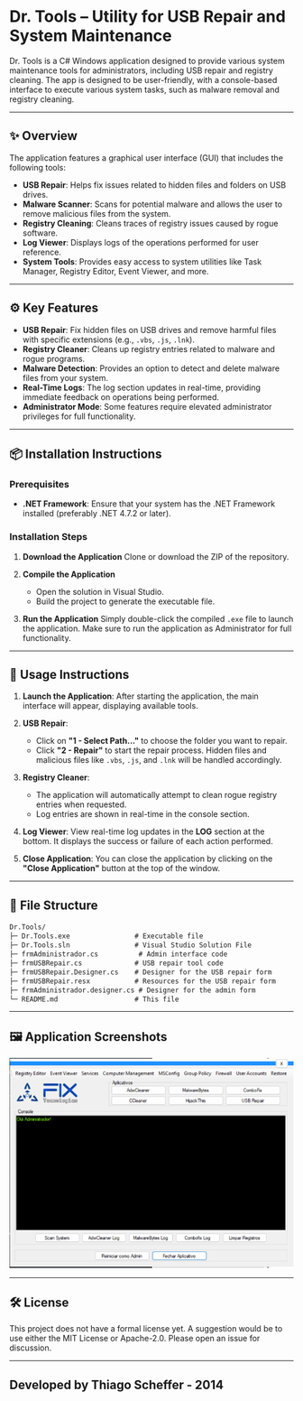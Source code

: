 # Dr. Tools – Utility for USB Repair and System Maintenance

Dr. Tools is a C# Windows application designed to provide various system maintenance tools for administrators, including USB repair and registry cleaning. The app is designed to be user-friendly, with a console-based interface to execute various system tasks, such as malware removal and registry cleaning.

---

## ✨ Overview

The application features a graphical user interface (GUI) that includes the following tools:

* **USB Repair**: Helps fix issues related to hidden files and folders on USB drives.
* **Malware Scanner**: Scans for potential malware and allows the user to remove malicious files from the system.
* **Registry Cleaning**: Cleans traces of registry issues caused by rogue software.
* **Log Viewer**: Displays logs of the operations performed for user reference.
* **System Tools**: Provides easy access to system utilities like Task Manager, Registry Editor, Event Viewer, and more.

---

## ⚙️ Key Features

* **USB Repair**: Fix hidden files on USB drives and remove harmful files with specific extensions (e.g., `.vbs`, `.js`, `.lnk`).
* **Registry Cleaner**: Cleans up registry entries related to malware and rogue programs.
* **Malware Detection**: Provides an option to detect and delete malware files from your system.
* **Real-Time Logs**: The log section updates in real-time, providing immediate feedback on operations being performed.
* **Administrator Mode**: Some features require elevated administrator privileges for full functionality.

---

## 📦 Installation Instructions

### Prerequisites

* **.NET Framework**: Ensure that your system has the .NET Framework installed (preferably .NET 4.7.2 or later).

### Installation Steps

1. **Download the Application**
   Clone or download the ZIP of the repository.

2. **Compile the Application**

   * Open the solution in Visual Studio.
   * Build the project to generate the executable file.

3. **Run the Application**
   Simply double-click the compiled `.exe` file to launch the application. Make sure to run the application as Administrator for full functionality.

---

## 📝 Usage Instructions

1. **Launch the Application**:
   After starting the application, the main interface will appear, displaying available tools.

2. **USB Repair**:

   * Click on **"1 - Select Path..."** to choose the folder you want to repair.
   * Click **"2 - Repair"** to start the repair process. Hidden files and malicious files like `.vbs`, `.js`, and `.lnk` will be handled accordingly.

3. **Registry Cleaner**:

   * The application will automatically attempt to clean rogue registry entries when requested.
   * Log entries are shown in real-time in the console section.

4. **Log Viewer**:
   View real-time log updates in the **LOG** section at the bottom. It displays the success or failure of each action performed.

5. **Close Application**:
   You can close the application by clicking on the **"Close Application"** button at the top of the window.

---

## 📂 File Structure

```
Dr.Tools/
├─ Dr.Tools.exe                # Executable file
├─ Dr.Tools.sln                # Visual Studio Solution File
├─ frmAdministrador.cs          # Admin interface code
├─ frmUSBRepair.cs             # USB repair tool code
├─ frmUSBRepair.Designer.cs    # Designer for the USB repair form
├─ frmUSBRepair.resx           # Resources for the USB repair form
├─ frmAdministrador.designer.cs # Designer for the admin form
└─ README.md                   # This file
```

---

## 🖼️ Application Screenshots

![Application Screenshot](drtoolsmedia.png)

---

## 🛠️ License

This project does not have a formal license yet. A suggestion would be to use either the MIT License or Apache-2.0. Please open an issue for discussion.

---

Developed by Thiago Scheffer - 2014
---
